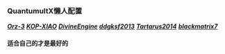 ### QuantumultX懒人配置

***[Orz-3](https://raw.githubusercontent.com/Orz-3/QuantumultX/master/Orz-3.conf)***  ***[KOP-XIAO](https://raw.githubusercontent.com/KOP-XIAO/QuantumultX/master/QuantumultX_Profiles.conf)***  ***[DivineEngine](https://raw.githubusercontent.com/DivineEngine/Profiles/master/Quantumult/Outbound.conf)***  ***[ddgksf2013](https://github.com/ddgksf2013/Profile/raw/master/QuantumultX.conf)***  ***[Tartarus2014](https://raw.githubusercontent.com/Tartarus2014/QuantumultX-Script/main/QuanX.conf)*** ***[blackmatrix7](https://github.com/blackmatrix7/ios_rule_script)***

#### 适合自己的才是最好的

